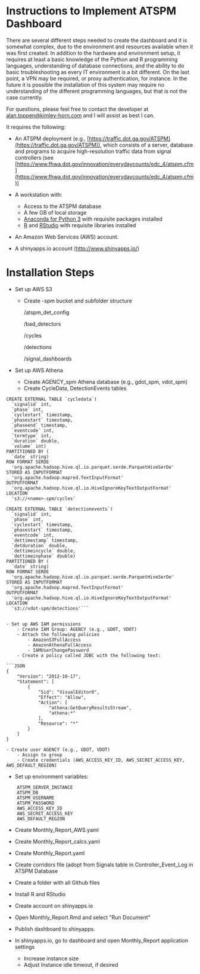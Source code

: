 Instructions to Implement ATSPM Dashboard
=========================================

There are several different steps needed to create the dashboard and it is somewhat complex, due to the environment and resources available when it was first created. In addition to the hardware and environment setup, it requires at least a basic knowledge of the Python and R programming languages, understanding of database connections, and the ability to do basic troubleshooting as every IT environment is a bit different. On the last point, a VPN may be required, or proxy authentication, for instance. In the future it is possible the installation of this system may require no understanding of the different programming languages, but that is not the case currently.

For questions, please feel free to contact the developer at [alan.toppen@kimley-horn.com](mailto:alan.toppen@kimley-horn.com?subject=ATSPM%20Dashboard%Installation%Question) and I will assist as best I can.

It requires the following:

- An ATSPM deployment (e.g., [https://traffic.dot.ga.gov/ATSPM](https://traffic.dot.ga.gov/ATSPM)), which consists of a server, database and programs to acquire high-resolution traffic data from signal controllers (see [https://www.fhwa.dot.gov/innovation/everydaycounts/edc_4/atspm.cfm](https://www.fhwa.dot.gov/innovation/everydaycounts/edc_4/atspm.cfm))

- A workstation with:
    - Access to the ATSPM database
    - A few GB of local storage
    - [Anaconda for Python 3](https://www.anaconda.com/) with requisite packages installed
    - [R](https://www.r-project.org/) and [RStudio](https://www.rstudio.com/) with requisite libraries installed

- An Amazon Web Services (AWS) account.

- A shinyapps.io account (http://www.shinyapps.io/)

# Installation Steps

- Set up AWS S3
    - Create <name>-spm bucket and subfolder structure
    
        /atspm_det_config
        
        /bad_detectors
        
        /cycles
        
        /detections
        
        /signal_dashboards

- Set up AWS Athena
    - Create AGENCY_spm Athena database (e.g., gdot_spm, vdot_spm)
    - Create CycleData, DetectionEvents tables
    
```HiveQL
CREATE EXTERNAL TABLE `cycledata`(
  `signalid` int, 
  `phase` int, 
  `cyclestart` timestamp, 
  `phasestart` timestamp, 
  `phaseend` timestamp, 
  `eventcode` int, 
  `termtype` int, 
  `duration` double, 
  `volume` int)
PARTITIONED BY ( 
  `date` string)
ROW FORMAT SERDE 
  'org.apache.hadoop.hive.ql.io.parquet.serde.ParquetHiveSerDe' 
STORED AS INPUTFORMAT 
  'org.apache.hadoop.mapred.TextInputFormat' 
OUTPUTFORMAT 
  'org.apache.hadoop.hive.ql.io.HiveIgnoreKeyTextOutputFormat'
LOCATION
  's3://<name>-spm/cycles'

CREATE EXTERNAL TABLE `detectionevents`(
  `signalid` int, 
  `phase` int, 
  `cyclestart` timestamp, 
  `phasestart` timestamp, 
  `eventcode` int, 
  `dettimestamp` timestamp, 
  `detduration` double, 
  `dettimeincycle` double, 
  `dettimeinphase` double)
PARTITIONED BY ( 
  `date` string)
ROW FORMAT SERDE 
  'org.apache.hadoop.hive.ql.io.parquet.serde.ParquetHiveSerDe' 
STORED AS INPUTFORMAT 
  'org.apache.hadoop.mapred.TextInputFormat' 
OUTPUTFORMAT 
  'org.apache.hadoop.hive.ql.io.HiveIgnoreKeyTextOutputFormat'
LOCATION
  's3://vdot-spm/detections'```


- Set up AWS IAM permissions  
    - Create IAM Group: AGENCY (e.g., GDOT, VDOT)
    - Attach the following policies
        - AmazonS3FullAccess
        - AmazonAthenaFullAccess
        - IAMUserChangePassword
    - Create a policy called JDBC with the following text:

```JSON
{
    "Version": "2012-10-17",
    "Statement": [
        {
            "Sid": "VisualEditor0",
            "Effect": "Allow",
            "Action": [
                "athena:GetQueryResultsStream",
                "athena:*"
            ],
            "Resource": "*"
        }
    ]
}
```

    - Create user AGENCY (e.g., GDOT, VDOT)
        - Assign to group
        - Create credentials (AWS_ACCESS_KEY_ID, AWS_SECRET_ACCESS_KEY, AWS_DEFAULT_REGION)

- Set up environment variables:
```
    ATSPM_SERVER_INSTANCE
    ATSPM_DB             
    ATSPM_USERNAME       
    ATSPM_PASSWORD       
    AWS_ACCESS_KEY_ID    
    AWS_SECRET_ACCESS_KEY
    AWS_DEFAULT_REGION   
```

- Create Monthly_Report_AWS.yaml
- Create Monthly_Report_calcs.yaml
- Create Monthly_Report.yaml
- Create corridors file (adopt from Signals table in Controller_Event_Log in ATSPM Database
- Create a folder with all Github files
- Install R and RStudio

- Create account on shinyapps.io
- Open Monthly_Report.Rmd and select "Run Document"
- Publish dashboard to shinyapps.
- In shinyapps.io, go to dashboard and open Monthly_Report application settings
    - Increase instance size
    - Adjust Instance idle timeout, if desired
    